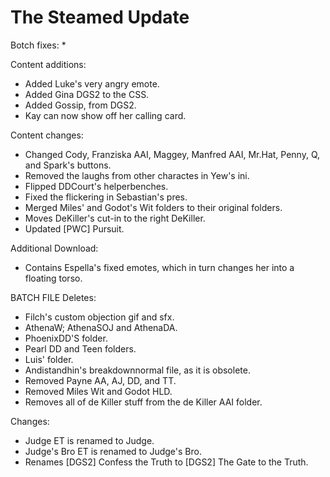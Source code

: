 # The Steamed Update

Botch fixes:
  * 
  
Content additions:
  * Added Luke's very angry emote.
  * Added Gina DGS2 to the CSS.
  * Added Gossip, from DGS2.
  * Kay can now show off her calling card.
 
Content changes:
  * Changed  Cody, Franziska AAI, Maggey, Manfred AAI, Mr.Hat, Penny, Q, and Spark's buttons.
  * Removed the laughs from other charactes in Yew's ini.
  * Flipped DDCourt's helperbenches.
  * Fixed the flickering in Sebastian's pres.
  * Merged Miles' and Godot's Wit folders to their original folders.
  * Moves DeKiller's cut-in to the right DeKiller.
  * Updated [PWC] Pursuit.

Additional Download:
  * Contains Espella's fixed emotes, which in turn changes her into a floating torso.
 
BATCH FILE
Deletes:
  * Filch's custom objection gif and sfx.
  * AthenaW; AthenaSOJ and AthenaDA.
  * PhoenixDD'S folder.
  * Pearl DD and Teen folders.
  * Luis' folder.
  * Andistandhin's breakdownnormal file, as it is obsolete.
  * Removed Payne AA, AJ, DD, and TT.
  * Removed Miles Wit and Godot HLD.
  * Removes all of de Killer stuff from the de Killer AAI folder.
  
Changes:
  * Judge ET is renamed to Judge.
  * Judge's Bro ET is renamed to Judge's Bro.
  * Renames [DGS2] Confess the Truth to [DGS2] The Gate to the Truth.
 
